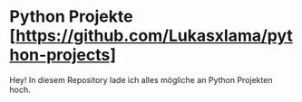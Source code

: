 # Python Projekte [https://github.com/Lukasxlama/python-projects]
Hey!
In diesem Repository lade ich alles mögliche an Python Projekten hoch.
